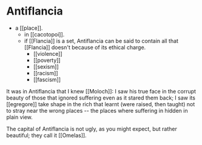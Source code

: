 # Antiflancia

- a [[place]].
  - in [[cacotopoi]].
  - if [[Flancia]] is a set, Antiflancia can be said to contain all that [[Flancia]] doesn't because of its ethical charge.
    - [[violence]] 
    - [[poverty]]
    - [[sexism]]
    - [[racism]]
    - [[fascism]]

It was in Antiflancia that I knew [[Moloch]]: I saw his true face in the corrupt beauty of those that ignored suffering even as it stared them back; I saw its [[egregore]] take shape in the rich that learnt (were raised, then taught) not to stray near the wrong places -- the places where suffering in hidden in plain view.

The capital of Antiflancia is not ugly, as you might expect, but rather beautiful; they call it [[Omelas]].


